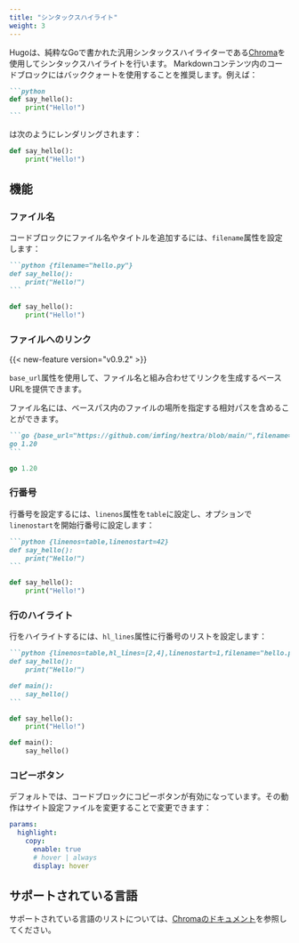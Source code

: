```yaml
---
title: "シンタックスハイライト"
weight: 3
---
```


Hugoは、純粋なGoで書かれた汎用シンタックスハイライターである[Chroma](https://github.com/alecthomas/chroma)を使用してシンタックスハイライトを行います。
Markdownコンテンツ内のコードブロックにはバッククォートを使用することを推奨します。例えば：

<!--more-->

````markdown {filename="Markdown"}
```python
def say_hello():
    print("Hello!")
```
````

は次のようにレンダリングされます：

```python
def say_hello():
    print("Hello!")
```

## 機能

### ファイル名

コードブロックにファイル名やタイトルを追加するには、`filename`属性を設定します：

````markdown {filename="Markdown"}
```python {filename="hello.py"}
def say_hello():
    print("Hello!")
```
````

```python {filename="hello.py"}
def say_hello():
    print("Hello!")
```

### ファイルへのリンク

{{< new-feature version="v0.9.2" >}}

`base_url`属性を使用して、ファイル名と組み合わせてリンクを生成するベースURLを提供できます。

ファイル名には、ベースパス内のファイルの場所を指定する相対パスを含めることができます。

````markdown {filename="Markdown"}
```go {base_url="https://github.com/imfing/hextra/blob/main/",filename="exampleSite/hugo.work"}
go 1.20
```
````

```go {base_url="https://github.com/imfing/hextra/blob/main/",filename="exampleSite/hugo.work"}
go 1.20
```

### 行番号

行番号を設定するには、`linenos`属性を`table`に設定し、オプションで`linenostart`を開始行番号に設定します：

````markdown {filename="Markdown"}
```python {linenos=table,linenostart=42}
def say_hello():
    print("Hello!")
```
````

```python {linenos=table,linenostart=42}
def say_hello():
    print("Hello!")
```

### 行のハイライト

行をハイライトするには、`hl_lines`属性に行番号のリストを設定します：

````markdown {filename="Markdown"}
```python {linenos=table,hl_lines=[2,4],linenostart=1,filename="hello.py"}
def say_hello():
    print("Hello!")

def main():
    say_hello()
```
````

```python {linenos=table,hl_lines=[2,4],linenostart=1,filename="hello.py"}
def say_hello():
    print("Hello!")

def main():
    say_hello()
```

### コピーボタン

デフォルトでは、コードブロックにコピーボタンが有効になっています。その動作はサイト設定ファイルを変更することで変更できます：

```yaml {linenos=table,linenostart=42,filename="hugo.yaml"}
params:
  highlight:
    copy:
      enable: true
      # hover | always
      display: hover
```

## サポートされている言語

サポートされている言語のリストについては、[Chromaのドキュメント](https://github.com/alecthomas/chroma#supported-languages)を参照してください。
